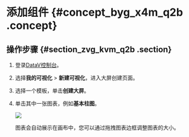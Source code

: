 # 添加组件 {#concept_byg_x4m_q2b .concept}

## 操作步骤 {#section_zvg_kvm_q2b .section}

1.  登录[DataV控制台](https://datav.aliyun.com/)。
2.  选择**我的可视化** \> **新建可视化**，进入大屏创建页面。
3.  选择一个模板，单击**创建大屏**。
4.  单击其中一张图表，例如**基本柱图**。

    ![](http://static-aliyun-doc.oss-cn-hangzhou.aliyuncs.com/assets/img/16558/15438939558132_zh-CN.png)

    图表会自动展示在画布中，您可以通过拖拽图表边框调整图表的大小。


